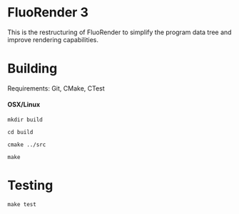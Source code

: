 FluoRender 3
========

This is the restructuring of FluoRender to simplify the program data tree and improve rendering capabilities.

Building
========

Requirements: Git, CMake, CTest

<h4>OSX/Linux</h4>

<code>mkdir build</code>

<code>cd build</code>

<code>cmake ../src</code>

<code>make</code>

Testing
========

<code>make test</code>
